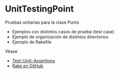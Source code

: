 UnitTestingPoint
================

Pruebas unitarias para la clase Punto

  * Ejemplos con distintos casos de prueba (test case)
  * Ejemplo de organización de distintos directorios
  * Ejemplo de Rakefile

Véase

  * [Test::Unit::Assertions](http://www.ruby-doc.org/stdlib-2.1.3/libdoc/test/unit/rdoc/Test/Unit/Assertions.html)
  * [Rake en GitHub](https://github.com/jimweirich/rake)

